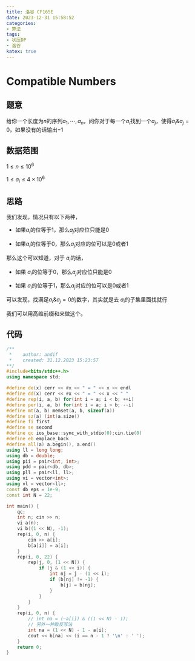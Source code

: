 ```yaml
---
title: 洛谷 CF165E
date: 2023-12-31 15:58:52
categories:
- 算法
tags: 
- 状压DP
- 洛谷
katex: true
---
```


# Compatible Numbers

## 题意

给你一个长度为$n$的序列$a_1, \cdots, a_n$，问你对于每一个$a_i$找到一个$a_j$，使得$a_i \& a_j = 0$，如果没有的话输出$-1$

## 数据范围

$1 \leq n \leq 10^6$

$1 \leq a_i \leq 4 \times 10^6$

## 思路

我们发现，情况只有以下两种，

- 如果$a_i$的位等于$1$，那么$a_j$对应位只能是$0$

- 如果$a_i$的位等于$0$，那么$a_j$对应的位可以是$0$或者$1$

那么这个可以知道，对于$~a_i$的话，

- 如果$~a_i$的位等于$0$，那么$a_j$对应位只能是$0$

- 如果$~a_i$的位等于$1$，那么$a_j$对应的位可以是$0$或者$1$

可以发现，找满足$a_i \& a_j = 0$的数字，其实就是去$~a_i$的子集里面找就行

我们可以用高维前缀和来做这个。

## 代码
```c++
/**
 *    author: andif
 *    created: 31.12.2023 15:23:57
**/
#include<bits/stdc++.h>
using namespace std;

#define de(x) cerr << #x << " = " << x << endl
#define dd(x) cerr << #x << " = " << x << " "
#define rep(i, a, b) for(int i = a; i < b; ++i)
#define per(i, a, b) for(int i = a; i > b; --i)
#define mt(a, b) memset(a, b, sizeof(a))
#define sz(a) (int)a.size()
#define fi first
#define se second
#define qc ios_base::sync_with_stdio(0);cin.tie(0)
#define eb emplace_back
#define all(a) a.begin(), a.end()
using ll = long long;
using db = double;
using pii = pair<int, int>;
using pdd = pair<db, db>;
using pll = pair<ll, ll>;
using vi = vector<int>;
using vl = vector<ll>;
const db eps = 1e-9;
const int N = 22;

int main() {
    qc;
    int n; cin >> n;
    vi a(n);
    vi b((1 << N), -1);
    rep(i, 0, n) {
        cin >> a[i];
        b[a[i]] = a[i];
    }
    rep(i, 0, 22) {
        rep(j, 0, (1 << N)) {
            if (j & (1 << i)) {
                int nj = j - (1 << i);
                if (b[nj] != -1) {
                    b[j] = b[nj];
                }
            }
        }
    }
    rep(i, 0, n) {
        // int na = (~a[i]) & ((1 << N) - 1);
        // 另外一种取反写法
        int na = (1 << N) - 1 - a[i];
        cout << b[na] << (i == n - 1 ? '\n' : ' ');
    }
    return 0;
}
```
